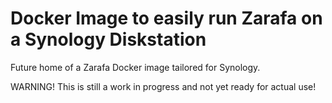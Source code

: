 # Docker Image to easily run Zarafa on a Synology Diskstation
Future home of a Zarafa Docker image tailored for Synology.

WARNING! This is still a work in progress and not yet ready for actual use!
